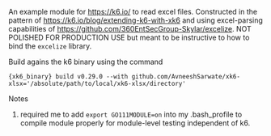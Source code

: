 An example module for https://k6.io/ to read excel files. Constructed in the pattern of https://k6.io/blog/extending-k6-with-xk6 and using excel-parsing capabilities of https://github.com/360EntSecGroup-Skylar/excelize. NOT POLISHED FOR PRODUCTION USE but meant to be instructive to how to bind the `excelize` library.

Build agains the k6 binary using the command 

```
{xk6_binary} build v0.29.0 --with github.com/AvneeshSarwate/xk6-xlsx='/absolute/path/to/local/xk6-xlsx/directory'
```


Notes
1. required me to add `export GO111MODULE=on` into my .bash_profile to compile module properly for module-level testing independent of k6.
